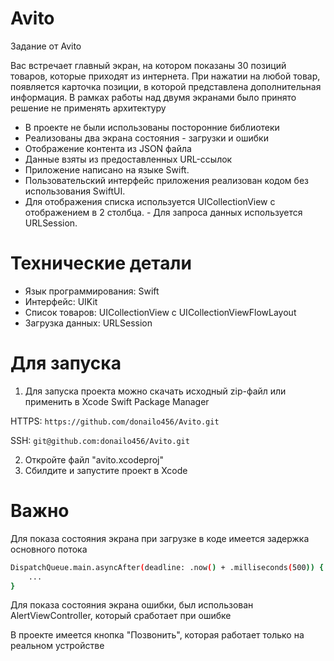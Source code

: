 # Avito

Задание от Avito

  Вас встречает главный экран, на котором показаны 30 позиций товаров, которые приходят из интернета. При нажатии на любой товар, появляется карточка позиции, в которой представлена дополнительная информация. В рамках работы над двумя экранами было принято решение не применять архитектуру

  - В проекте не были использованы посторонние библиотеки
  - Реализованы два экрана состояния - загрузки и ошибки
  - Отображение контента из JSON файла
  - Данные взяты из предоставленных URL-ссылок
  - Приложение написано на языке Swift.
  - Пользовательский интерфейс приложения реализован кодом без использования SwiftUI.
  - Для отображения списка используется UICollectionView с отображением в 2 столбца.
  - Для запроса данных используется URLSession.

# Технические детали 
- Язык программирования: Swift
- Интерфейс: UIKit
- Список товаров: UICollectionView с UICollectionViewFlowLayout
- Загрузка данных: URLSession

# Для запуска
  1. Для запуска проекта можно скачать исходный zip-файл или применить в Xcode Swift Package Manager

  HTTPS: ```https://github.com/donailo456/Avito.git```
  
  SSH: ```git@github.com:donailo456/Avito.git```

  2. Откройте файл "avito.xcodeproj"
  3. Сбилдите и запустите проект в Xcode


# Важно 

  Для показа состояния экрана при загрузке в коде имеется задержка основного потока
  
```sh
DispatchQueue.main.asyncAfter(deadline: .now() + .milliseconds(500)) {
    ...
}
```

  Для показа состояния экрана ошибки, был использован AlertViewController, который сработает при ошибке

  В проекте имеется кнопка "Позвонить", которая работает только на реальном устройстве
